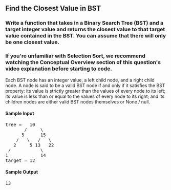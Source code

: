 ## Find the Closest Value in BST

### Write a function that takes in a Binary Search Tree (BST) and a target integer value and returns the closest value to that target value contained in the BST. You can assume that there will only be one closest value.

### If you're unfamiliar with Selection Sort, we recommend watching the Conceptual Overview section of this question's video explanation before starting to code.

<p>
  Each <span>BST</span> node has an integer <span>value</span>, a
  <span>left</span> child node, and a <span>right</span> child node. A node is
  said to be a valid <span>BST</span> node if and only if it satisfies the BST
  property: its <span>value</span> is strictly greater than the values of every
  node to its left; its <span>value</span> is less than or equal to the values
  of every node to its right; and its children nodes are either valid
  <span>BST</span> nodes themselves or <span>None</span> / <span>null</span>.
</p>

<h4>Sample Input</h4>
<pre><span class="CodeEditor-promptParameter">tree</span> =   10
       /     \
      5      15
    /   \   /   \
   2     5 13   22
 /           \
1            14
<span class="CodeEditor-promptParameter">target</span> = 12
</pre>

<h4>Sample Output</h4>
<pre>13</pre>